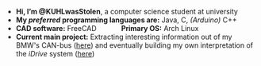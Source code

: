 - **Hi, I’m @KUHLwasStolen**, a computer science student at university
- **My *preferred* programming languages are:** Java, C, *(Arduino)* C++
- **CAD software:** FreeCAD &emsp;&emsp;&emsp; **Primary OS:** Arch Linux
- **Current main project:** Extracting interesting information out of my BMW's CAN-bus ([here](https://github.com/KUHLwasStolen/open-eye-drive-screen)) and eventually building my own interpretation of the *iDrive* system ([here](https://github.com/KUHLwasStolen/open-eye-drive-scroller))
